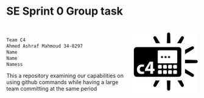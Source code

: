 <h1>SE Sprint 0 Group task</h1> <br/>
<img align="right" src="C4_logo.png" />

    Team C4
    Ahmed Ashraf Mahmoud 34-8297
    Name
    Name
    Namess

This a repository examining our capabilities on using github commands while having a large team committing at the same period
